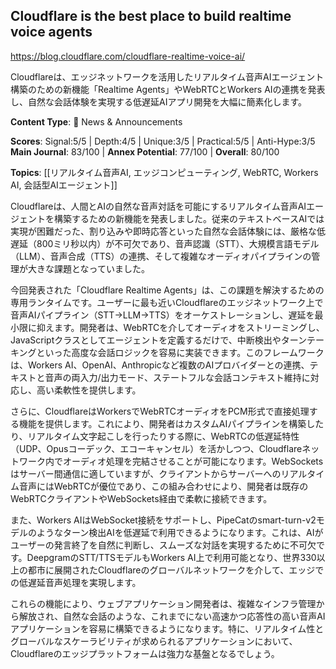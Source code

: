 ## Cloudflare is the best place to build realtime voice agents

https://blog.cloudflare.com/cloudflare-realtime-voice-ai/

Cloudflareは、エッジネットワークを活用したリアルタイム音声AIエージェント構築のための新機能「Realtime Agents」やWebRTCとWorkers AIの連携を発表し、自然な会話体験を実現する低遅延AIアプリ開発を大幅に簡素化します。

**Content Type**: 📰 News & Announcements

**Scores**: Signal:5/5 | Depth:4/5 | Unique:3/5 | Practical:5/5 | Anti-Hype:3/5
**Main Journal**: 83/100 | **Annex Potential**: 77/100 | **Overall**: 80/100

**Topics**: [[リアルタイム音声AI, エッジコンピューティング, WebRTC, Workers AI, 会話型AIエージェント]]

Cloudflareは、人間とAIの自然な音声対話を可能にするリアルタイム音声AIエージェントを構築するための新機能を発表しました。従来のテキストベースAIでは実現が困難だった、割り込みや即時応答といった自然な会話体験には、厳格な低遅延（800ミリ秒以内）が不可欠であり、音声認識（STT）、大規模言語モデル（LLM）、音声合成（TTS）の連携、そして複雑なオーディオパイプラインの管理が大きな課題となっていました。

今回発表された「Cloudflare Realtime Agents」は、この課題を解決するための専用ランタイムです。ユーザーに最も近いCloudflareのエッジネットワーク上で音声AIパイプライン（STT→LLM→TTS）をオーケストレーションし、遅延を最小限に抑えます。開発者は、WebRTCを介してオーディオをストリーミングし、JavaScriptクラスとしてエージェントを定義するだけで、中断検出やターンテーキングといった高度な会話ロジックを容易に実装できます。このフレームワークは、Workers AI、OpenAI、Anthropicなど複数のAIプロバイダーとの連携、テキストと音声の両入力/出力モード、ステートフルな会話コンテキスト維持に対応し、高い柔軟性を提供します。

さらに、CloudflareはWorkersでWebRTCオーディオをPCM形式で直接処理する機能を提供します。これにより、開発者はカスタムAIパイプラインを構築したり、リアルタイム文字起こしを行ったりする際に、WebRTCの低遅延特性（UDP、Opusコーデック、エコーキャンセル）を活かしつつ、Cloudflareネットワーク内でオーディオ処理を完結させることが可能になります。WebSocketsはサーバー間通信に適していますが、クライアントからサーバーへのリアルタイム音声にはWebRTCが優位であり、この組み合わせにより、開発者は既存のWebRTCクライアントやWebSockets経由で柔軟に接続できます。

また、Workers AIはWebSocket接続をサポートし、PipeCatのsmart-turn-v2モデルのようなターン検出AIを低遅延で利用できるようになります。これは、AIがユーザーの発言終了を自然に判断し、スムーズな対話を実現するために不可欠です。DeepgramのSTT/TTSモデルもWorkers AI上で利用可能となり、世界330以上の都市に展開されたCloudflareのグローバルネットワークを介して、エッジでの低遅延音声処理を実現します。

これらの機能により、ウェブアプリケーション開発者は、複雑なインフラ管理から解放され、自然な会話のような、これまでにない高速かつ応答性の高い音声AIアプリケーションを容易に構築できるようになります。特に、リアルタイム性とグローバルなスケーラビリティが求められるアプリケーションにおいて、Cloudflareのエッジプラットフォームは強力な基盤となるでしょう。